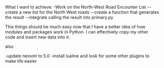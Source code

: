 What I want to achieve:
-Work on the North-West Road Encounter List
--create a new list for the North West roads
--create a function that generates the result
--integrate calling the result into primary.py

This things should be much easy now that I have a better idea
of how modules and packages work in Python. I can effectively
copy my other code and insert new data into it.

also 

-update neovim to 5.0
-install lualine and look for some other plugins to make life easier
